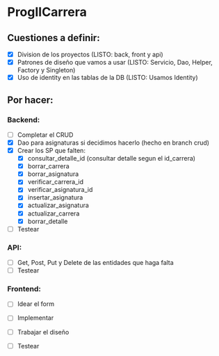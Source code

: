 # ProgIICarrera

## Cuestiones a definir:
- [x] Division de los proyectos (LISTO: back, front y api)
- [x] Patrones de diseño que vamos a usar (LISTO: Servicio, Dao, Helper, Factory y Singleton)
- [x] Uso de identity en las tablas de la DB (LISTO: Usamos Identity)

## Por hacer:
### Backend:
- [ ] Completar el CRUD
- [x] Dao para asignaturas si decidimos hacerlo (hecho en branch crud)
- [x] Crear los SP que falten:
  - [x]  consultar_detalle_id (consultar detalle segun el id_carrera)
  - [x]  borrar_carrera 
  - [x]  borrar_asignatura
  - [x]  verificar_carrera_id
  - [x]  verificar_asignatura_id
  - [x]  insertar_asignatura
  - [x]  actualizar_asignatura
  - [x]  actualizar_carrera
  - [x]  borrar_detalle
- [ ] Testear
### API:
- [ ] Get, Post, Put y Delete de las entidades que haga falta
- [ ] Testear
### Frontend:
- [ ] Idear el form
- [ ] Implementar
- [ ] Trabajar el diseño
- [ ] Testear

